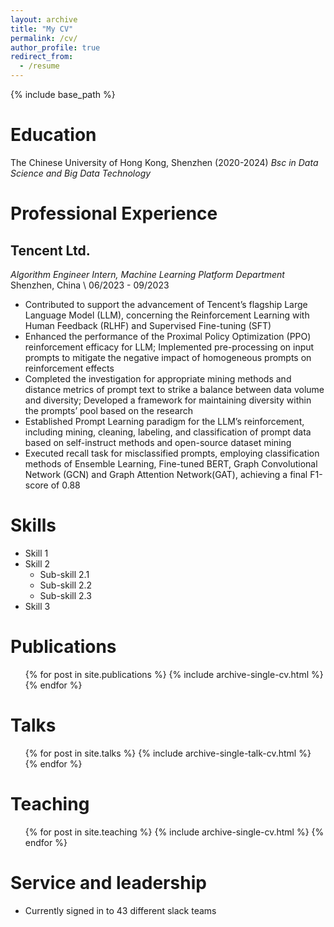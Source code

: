 ```yaml
---
layout: archive
title: "My CV"
permalink: /cv/
author_profile: true
redirect_from:
  - /resume
---
```


{% include base_path %}

# Education
The Chinese University of Hong Kong, Shenzhen (2020-2024)
  _Bsc in Data Science and Big Data Technology_


# Professional Experience
## Tencent Ltd.                                                   
_Algorithm Engineer Intern, Machine Learning Platform Department_      
 Shenzhen, China \   06/2023 - 09/2023       
* Contributed to support the advancement of Tencent’s flagship Large Language Model (LLM), concerning the Reinforcement Learning with Human Feedback (RLHF) and Supervised Fine-tuning (SFT)
* Enhanced the performance of the Proximal Policy Optimization (PPO) reinforcement efficacy for LLM; Implemented pre-processing on input prompts to mitigate the negative impact of homogeneous prompts on reinforcement effects
* Completed the investigation for appropriate mining methods and distance metrics of prompt text to strike a balance between data volume and diversity; Developed a framework for maintaining diversity within the prompts’ pool based on the research
* Established Prompt Learning paradigm for the LLM’s reinforcement, including mining, cleaning, labeling, and classification of prompt data based on self-instruct methods and open-source dataset mining
* Executed recall task for misclassified prompts, employing classification methods of Ensemble Learning, Fine-tuned BERT, Graph Convolutional Network (GCN) and Graph Attention Network(GAT), achieving a final F1-score of 0.88




  
Skills
======
* Skill 1
* Skill 2
  * Sub-skill 2.1
  * Sub-skill 2.2
  * Sub-skill 2.3
* Skill 3

Publications
======
  <ul>{% for post in site.publications %}
    {% include archive-single-cv.html %}
  {% endfor %}</ul>
  
Talks
======
  <ul>{% for post in site.talks %}
    {% include archive-single-talk-cv.html %}
  {% endfor %}</ul>
  
Teaching
======
  <ul>{% for post in site.teaching %}
    {% include archive-single-cv.html %}
  {% endfor %}</ul>
  
Service and leadership
======
* Currently signed in to 43 different slack teams
